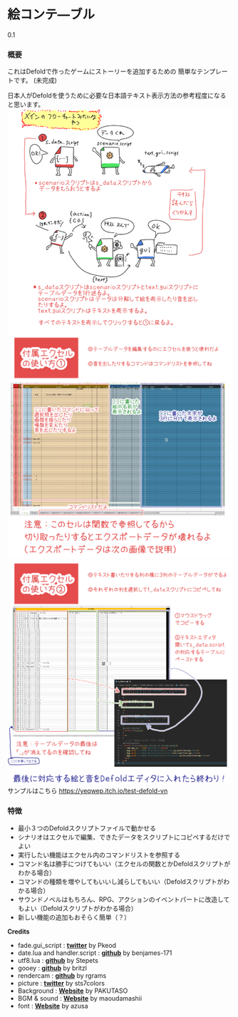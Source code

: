 # 絵コンテ―ブル
0.1

### 概要
これはDefoldで作ったゲームにストーリーを追加するための
簡単なテンプレートです。  (未完成)


日本人がDefoldを使うために必要な日本語テキスト表示方法の参考程度になると思います。  
![setumei](https://github.com/yeqwep/Story_Table/blob/master/setuimei.PNG)  
![setumei_ex](https://github.com/yeqwep/Story_Table/blob/master/setumei_ex.PNG)  
![setumei_ex2](https://github.com/yeqwep/Story_Table/blob/master/setumei_ex2.PNG)  
サンプルはこちら
https://yeqwep.itch.io/test-defold-vn

### 特徴
- 最小３つのDefoldスクリプトファイルで動かせる
- シナリオはエクセルで編集、できたデータをスクリプトにコピペするだけでよい
- 実行したい機能はエクセル内のコマンドリストを参照する
- コマンド名は勝手につけてもいい（エクセルの関数とかDefoldスクリプトがわかる場合）
- コマンドの種類を増やしてもいいし減らしてもいい（Defoldスクリプトがわかる場合）
- サウンドノベルはもちろん、RPG、アクションのイベントパートに改造してもよい（Defoldスクリプトがわかる場合）
- 新しい機能の追加もおそらく簡単（？）

**Credits**
- fade.gui_script : [**twitter**](https://twitter.com/Pkeod) by Pkeod
- date.lua and handler.script : [**github**](https://github.com/benjames-171/defold-games) by benjames-171
- utf8.lua : [**github**](https://github.com/Stepets/utf8.lua) by Stepets
- gooey : [**github**](https://github.com/britzl/gooey) by britzl
- rendercam : [**github**](https://github.com/rgrams/rendercam) by rgrams
- picture  : [**twitter**](https://twitter.com/sts7colors) by sts7colors
- Background : [**Website**](https://www.pakutaso.com) by PAKUTASO
- BGM & sound :  [**Website**](https://maoudamashii.jokersounds.com/music_rule.html) by maoudamashii
- font :  [**Website**](http://azukifont.com/index.html) by azusa
